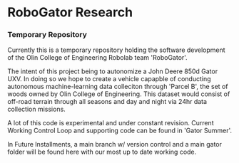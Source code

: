 # RoboGator Research

### Temporary Repository
Currently this is a temporary repository holding the software development of the Olin College of Engineering Robolab team 'RoboGator'.

The intent of this project being to autonomize a John Deere 850d Gator UXV. In doing so we hope to create a vehicle capapble of conducting autonomous 
machine-learning data colleciton through 'Parcel B', the set of woods owned by Olin College of Engineering. This dataset would consist of off-road 
terrain through all seasons and day and night via 24hr data collection missions.

A lot of this code is experimental and under constant revision. Current Working Control Loop and supporting code can be found in 'Gator Summer'.

In Future Installments, a main branch w/ version control and a main gator folder will be found here with our most up to date working code.
